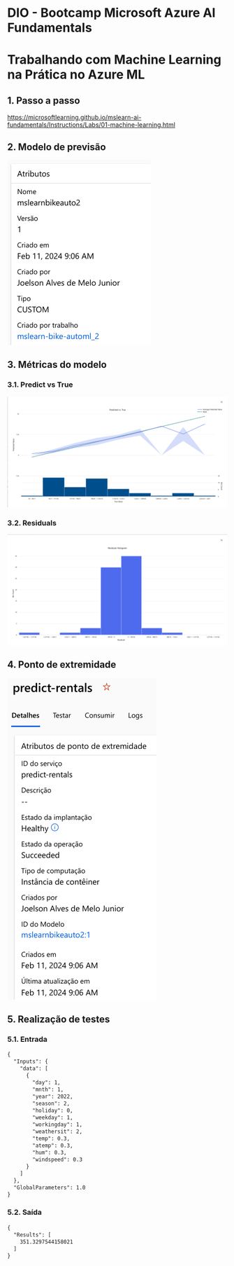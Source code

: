 # DIO - Bootcamp Microsoft Azure AI Fundamentals

# Trabalhando com Machine Learning na Prática no Azure ML

## 1. Passo a passo 

https://microsoftlearning.github.io/mslearn-ai-fundamentals/Instructions/Labs/01-machine-learning.html

## 2. Modelo de previsão

![Modelo](./static/modelo.png)

## 3. Métricas do modelo

### 3.1. Predict vs True
![Predict vs True](./static/predicted_vs_true.png)

### 3.2. Residuals
![Predict vs True](./static/residuals.png)

## 4. Ponto de extremidade

![Ponto de Extremidade](./static/ponto_de_extremidade.png)

## 5. Realização de testes

### 5.1. Entrada
```
{
  "Inputs": { 
    "data": [
      {
        "day": 1,
        "mnth": 1,   
        "year": 2022,
        "season": 2,
        "holiday": 0,
        "weekday": 1,
        "workingday": 1,
        "weathersit": 2, 
        "temp": 0.3, 
        "atemp": 0.3,
        "hum": 0.3,
        "windspeed": 0.3 
      }
    ]    
  },   
  "GlobalParameters": 1.0
}
```

### 5.2. Saída
```
{
  "Results": [
    351.3297544158021
  ]
}
```
